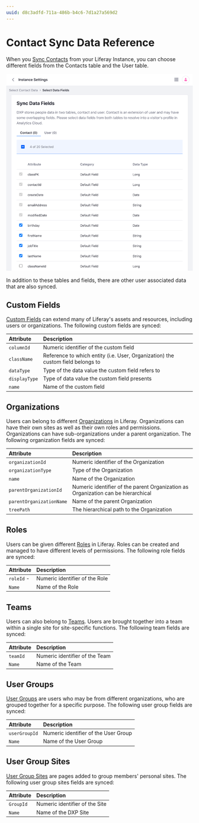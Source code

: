```yaml
---
uuid: d8c3adfd-711a-486b-b4c6-7d1a27a569d2
---
```

# Contact Sync Data Reference

When you [Sync Contacts](../getting-started/connecting-liferay-dxp-to-analytics-cloud.md) from your Liferay Instance, you can choose different fields from the Contacts table and the User table.

![Fields are selected from the contacts table and the user table.](./contact-sync-data-reference/images/01.png)

In addition to these tables and fields, there are other user associated data that are also synced.

## Custom Fields

[Custom Fields](https://learn.liferay.com/dxp/latest/en/users-and-permissions/users/adding-custom-fields-to-users.html) can extend many of Liferay's assets and resources, including users or organizations. The following custom fields are synced:

| Attribute | Description |
| :--- | :--- |
| `columnId` | Numeric identifier of the custom field |
| `className` | Reference to which entity (i.e. User, Organization) the custom field belongs to |
| `dataType` | Type of the data value the custom field refers to |
| `displayType` | Type of data value the custom field presents |
| `name` | Name of the custom field |

## Organizations

Users can belong to different [Organizations](https://learn.liferay.com/dxp/latest/en/users-and-permissions/organizations/understanding-organizations.html) in Liferay. Organizations can have their own sites as well as their own roles and permissions. Organizations can have sub-organizations under a parent organization. The following organization fields are synced:

| Attribute | Description |
| :--- | :--- |
| `organizationId` | Numeric identifier of the Organization |
| `organizationType` | Type of the Organization |
| `name` | Name of the Organization |
| `parentOrganizationId` | Numeric identifier of the parent Organization as Organization can be hierarchical |
| `parentOrganizationName` | Name of the parent Organization |
| `treePath` | The hierarchical path to the Organization |

## Roles

Users can be given different [Roles](https://learn.liferay.com/dxp/latest/en/users-and-permissions/roles-and-permissions/understanding-roles-and-permissions.html) in Liferay. Roles can be created and managed to have different levels of permissions. The following role fields are synced:

| Attribute | Description |
| :--- | :--- |
| `roleId` -| Numeric identifier of the Role |
| `Name` | Name of the Role |

## Teams

 Users can also belong to [Teams](https://learn.liferay.com/dxp/latest/en/site-building/sites/site-membership/creating-teams-for-sites.html). Users are brought together into a team within a single site for site-specific functions. The following team fields are synced:

| Attribute | Description |
| :--- | :--- |
| `teamId` | Numeric identifier of the Team |
| `Name` | Name of the Team |

## User Groups

[User Groups](https://learn.liferay.com/dxp/latest/en/users-and-permissions/user-groups/creating-and-managing-user-groups.html) are users who may be from different organizations, who are grouped together for a specific purpose. The following user group fields are synced:

| Attribute | Description |
| :--- | :--- |
| `userGroupId` | Numeric identifier of the User Group |
| `Name` |  Name of the User Group |

## User Group Sites

[User Group Sites](https://learn.liferay.com/dxp/latest/en/users-and-permissions/user-groups.html) are pages added to group members' personal sites. The following user group sites fields are synced:

| Attribute | Description |
| :--- | :--- |
| `GroupId` | Numeric identifier of the Site |
| `Name` | Name of the DXP Site |
